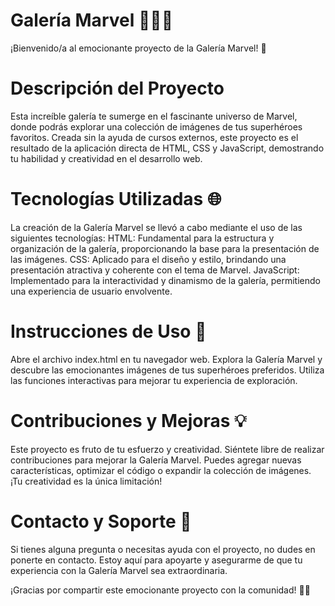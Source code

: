 # Galería Marvel 🦸‍♂️🎨
¡Bienvenido/a al emocionante proyecto de la Galería Marvel! 🌟

# Descripción del Proyecto
Esta increíble galería te sumerge en el fascinante universo de Marvel, donde podrás explorar una colección de imágenes de tus superhéroes favoritos. Creada sin la ayuda de cursos externos, este proyecto es el resultado de la aplicación directa de HTML, CSS y JavaScript, demostrando tu habilidad y creatividad en el desarrollo web.

# Tecnologías Utilizadas 🌐
La creación de la Galería Marvel se llevó a cabo mediante el uso de las siguientes tecnologías:
HTML: Fundamental para la estructura y organización de la galería, proporcionando la base para la presentación de las imágenes.
CSS: Aplicado para el diseño y estilo, brindando una presentación atractiva y coherente con el tema de Marvel.
JavaScript: Implementado para la interactividad y dinamismo de la galería, permitiendo una experiencia de usuario envolvente.

# Instrucciones de Uso 🚀
Abre el archivo index.html en tu navegador web.
Explora la Galería Marvel y descubre las emocionantes imágenes de tus superhéroes preferidos.
Utiliza las funciones interactivas para mejorar tu experiencia de exploración.

# Contribuciones y Mejoras 💡
Este proyecto es fruto de tu esfuerzo y creatividad. Siéntete libre de realizar contribuciones para mejorar la Galería Marvel. Puedes agregar nuevas características, optimizar el código o expandir la colección de imágenes. ¡Tu creatividad es la única limitación!

# Contacto y Soporte 🤝
Si tienes alguna pregunta o necesitas ayuda con el proyecto, no dudes en ponerte en contacto. Estoy aquí para apoyarte y asegurarme de que tu experiencia con la Galería Marvel sea extraordinaria.

¡Gracias por compartir este emocionante proyecto con la comunidad! 🚀✨
